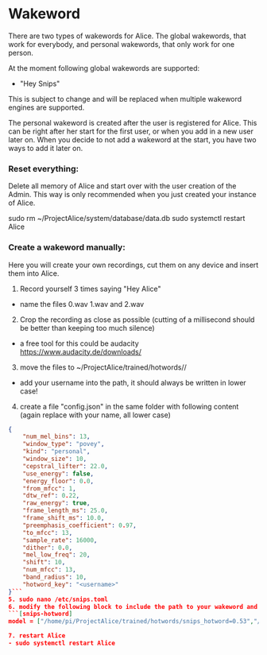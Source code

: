 # Wakeword

There are two types of wakewords for Alice.
The global wakewords, that work for everybody, and personal wakewords, that only work for one person.

At the moment following global wakewords are supported:
- "Hey Snips"

This is subject to change and will be replaced when multiple wakeword engines are supported.

The personal wakeword is created after the user is registered for Alice.
This can be right after her start for the first user, or when you add in a new user later on.
When you decide to not add a wakeword at the start, you have two ways to add it later on.

### Reset everything:
Delete all memory of Alice and start over with the user creation of the Admin.
This way is only recommended when you just created your instance of Alice.

sudo rm ~/ProjectAlice/system/database/data.db
sudo systemctl restart Alice

### Create a wakeword manually:
Here you will create your own recordings, cut them on any device and insert them into Alice.

1. Record yourself 3 times saying "Hey Alice"
- name the files 0.wav 1.wav and 2.wav
2. Crop the recording as close as possible (cutting of a millisecond should be better than keeping too much silence)
- a free tool for this could be audacity https://www.audacity.de/downloads/
3. move the files to ~/ProjectAlice/trained/hotwords/<username>/
- add your username into the path, it should always be written in lower case!
4. create a file "config.json" in the same folder with following content (again replace <username> with your name, all lower case)
```json
{
    "num_mel_bins": 13,
    "window_type": "povey",
    "kind": "personal",
    "window_size": 10,
    "cepstral_lifter": 22.0,
    "use_energy": false,
    "energy_floor": 0.0,
    "from_mfcc": 1,
    "dtw_ref": 0.22,
    "raw_energy": true,
    "frame_length_ms": 25.0,
    "frame_shift_ms": 10.0,
    "preemphasis_coefficient": 0.97,
    "to_mfcc": 13,
    "sample_rate": 16000,
    "dither": 0.0,
    "mel_low_freq": 20,
    "shift": 10,
    "num_mfcc": 13,
    "band_radius": 10,
    "hotword_key": "<username>"
}```
5. sudo nano /etc/snips.toml
6. modify the following block to include the path to your wakeword and the sensitivity. Don't forget to replace <username>!
```[snips-hotword]
model = ["/home/pi/ProjectAlice/trained/hotwords/snips_hotword=0.53","/home/pi/ProjectAlice/trained/hotwords/<username>=0.48"]```

7. restart Alice
- sudo systemctl restart Alice
